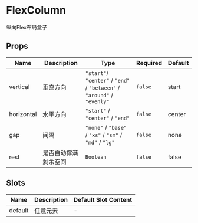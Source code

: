 # FlexColumn

纵向Flex布局盒子

## Props

<!-- @vuese:FlexColumn:props:start -->
|Name|Description|Type|Required|Default|
|---|---|---|---|---|
|vertical|垂直方向|`"start"`/ `"center"` / `"end"` / `"between"` / `"around"` / `"evenly"`|`false`|start|
|horizontal|水平方向|`"start"` / `"center"` / `"end"`|`false`|center|
|gap|间隔|`"none"` / `"base"` / `"xs"` / `"sm"` / `"md"` / `"lg"`|`false`|none|
|rest|是否自动撑满剩余空间|`Boolean`|`false`|false|

<!-- @vuese:FlexColumn:props:end -->


## Slots

<!-- @vuese:FlexColumn:slots:start -->
|Name|Description|Default Slot Content|
|---|---|---|
|default|任意元素|-|

<!-- @vuese:FlexColumn:slots:end -->


